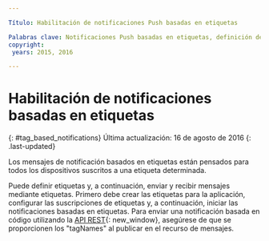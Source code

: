 ```yaml
---

Título: Habilitación de notificaciones Push basadas en etiquetas

Palabras clave: Notificaciones Push basadas en etiquetas, definición de etiquetas, tagNames
copyright:
 years: 2015, 2016

---
```


# Habilitación de notificaciones basadas en etiquetas
{: #tag_based_notifications}
Última actualización: 16 de agosto de 2016
{: .last-updated}

Los mensajes de notificación basados en etiquetas están pensados para todos los dispositivos suscritos a una etiqueta determinada. 

Puede definir etiquetas y, a continuación, enviar y recibir mensajes mediante
  etiquetas. Primero debe
                        crear las etiquetas para la aplicación, configurar las suscripciones de etiquetas
                        y, a continuación, iniciar las notificaciones basadas en etiquetas. Para enviar una notificación basada en código utilizando la [API REST](https://mobile.{DomainName}/imfpushrestapidocs/){: new_window}, asegúrese de que se proporcionen los "tagNames" al publicar en el recurso de mensajes.
